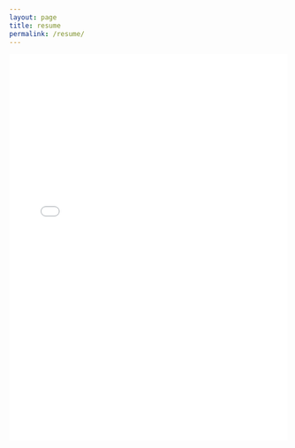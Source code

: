 ```yaml
---
layout: page
title: resume
permalink: /resume/
---
```


<!-- <object data="/tyeoh/Resume.pdf" type="application/pdf" width="100%" height="800">
    <p>Your browser does not support PDFs. Please download the PDF to view it: 
        <a href="/Resume.pdf">Download PDF</a>.
    </p>
</object> -->

<embed src="/tyeoh/Resume.pdf" width="100%" height="700" 
 type="application/pdf">
